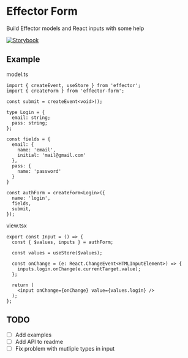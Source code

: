 # Effector Form

Build Effector models and React inputs with some help

[![Storybook](https://cdn.jsdelivr.net/gh/storybookjs/brand@master/badge/badge-storybook.svg)](https://toastyboost.github.io/effector-form/)

## Example

model.ts

```TS
import { createEvent, useStore } from 'effector';
import { createForm } from 'effector-form';

const submit = createEvent<void>();

type Login = {
  email: string;
  pass: string;
};

const fields = {
  email: {
    name: 'email',
    initial: 'mail@gmail.com'
  },
  pass: {
    name: 'password'
  }
}

const authForm = createForm<Login>({
  name: 'login',
  fields,
  submit,
});
```

view.tsx

```TSX
export const Input = () => {
  const { $values, inputs } = authForm;

  const values = useStore($values);

  const onChange = (e: React.ChangeEvent<HTMLInputElement>) => {
    inputs.login.onChange(e.currentTarget.value);
  };

  return (
    <input onChange={onChange} value={values.login} />
  );
};
```

## TODO

- [ ] Add examples
- [ ] Add API to readme
- [ ] Fix problem with mutliple types in input
